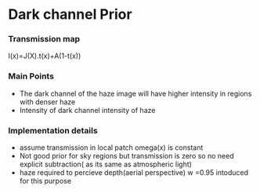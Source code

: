 # Dark channel Prior

### Transmission map
I(x)=J(X).t(x)+A(1-t(x))

### Main Points
* The dark channel of the haze image will have higher intensity in regions with denser haze
* Intensity of dark channel intensity of haze

### Implementation details
* assume transmission in local patch omega(x) is constant
* Not good prior for sky regions but transmission is zero so no need explicit subtraction( as its same as atmospheric light)
* haze required to percieve depth(aerial perspective) w =0.95 intoduced for this purpose




